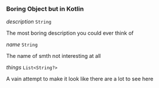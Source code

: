 

### Boring Object but in Kotlin





  
<article>

*description* `String` 

The most boring description you could ever think of

</article>
<article>

*name* `String` 

The name of smth not interesting at all

</article>
<article>

*things* `List<String?>` 

A vain attempt to make it look like there are a lot to see here

</article>

